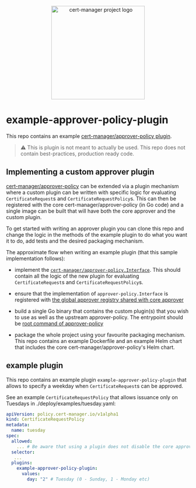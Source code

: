 <p align="center">
  <img src="https://raw.githubusercontent.com/cert-manager/cert-manager/d53c0b9270f8cd90d908460d69502694e1838f5f/logo/logo-small.png" height="256" width="256" alt="cert-manager project logo" />
</p>

# example-approver-policy-plugin

This repo contains an example [cert-manager/approver-policy plugin](https://cert-manager.io/docs/projects/approver-policy/#plugins).


> :warning:  This is plugin is not meant to actually be used. This repo does not contain best-practices, production ready code.

## Implementing a custom approver plugin

[cert-manager/approver-policy](https://cert-manager.io/docs/projects/approver-policy/) can be extended via a plugin mechanism where a custom plugin can be written with specific logic for evaluating `CertificateRequest`s and `CertificateRequestPolicy`s. This can then be registered with the core cert-manager/approver-policy (in Go code) and a single image can be built that will have both the core approver and the custom plugin.

To get started with writing an approver plugin you can clone this repo and change the logic in the methods of the example plugin to do what you want it to do, add tests and the desired packaging mechanism.

The approximate flow when writing an example plugin (that this sample implementation follows):

- implement the [`cert-manager/approver-policy.Interface`](https://github.com/cert-manager/approver-policy/blob/v0.6.3/pkg/approver/approver.go#L27-L53). This should contain all the logic of the new plugin for evaluating `CertificateRequest`s and `CertificateRequestPolicy`s.

- ensure that the implementation of `approver-policy.Interface` is registered with [the global approver registry shared with core approver](https://github.com/cert-manager/approver-policy/blob/v0.6.3/pkg/registry/registry.go#L28)

- build a single Go binary that contains the custom plugin(s) that you wish to use as well as the upstream approver-policy. The entrypoint should be [root command of approver-policy](https://github.com/cert-manager/approver-policy/blob/v0.6.3/cmd/main.go#L24)

- package the whole project using your favourite packaging mechanism. This repo contains an example Dockerfile and an example Helm chart that includes the core cert-manager/approver-policy's Helm chart.

## example plugin

This repo contains an example plugin `example-approver-policy-plugin` that allows to specify a weekday when `CertificateRequest`s can be approved.

See an example `CertificateRequestPolicy` that allows issuance only on Tuesdays in ./deploy/examples/tuesday.yaml:

```yaml
apiVersion: policy.cert-manager.io/v1alpha1
kind: CertificateRequestPolicy
metadata:
  name: tuesday
spec:
  allowed:
    ... # Be aware that using a plugin does not disable the core approver- a CertificateRequest still has to match the allowed block here even if a plugin is specified
  selector:
   ...
  plugins:
    example-approver-policy-plugin:
      values:
        day: "2" # Tuesday (0 - Sunday, 1 - Monday etc)
```